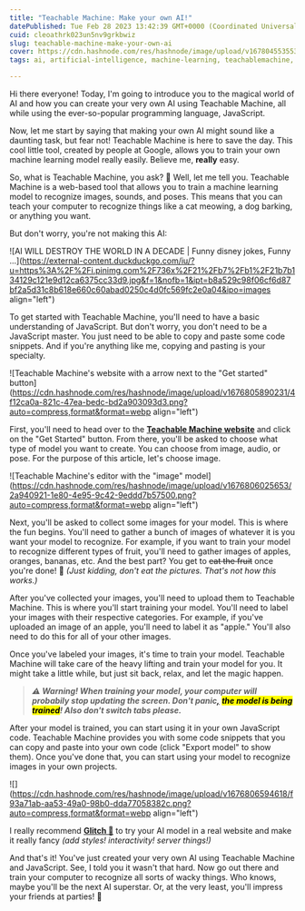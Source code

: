 ```yaml
---
title: "Teachable Machine: Make your own AI!"
datePublished: Tue Feb 28 2023 13:42:39 GMT+0000 (Coordinated Universal Time)
cuid: cleoathrk023un5nv9grkbwiz
slug: teachable-machine-make-your-own-ai
cover: https://cdn.hashnode.com/res/hashnode/image/upload/v1678045535537/bcb0e5ba-e83e-4eaf-91cf-29e570bbbea9.png
tags: ai, artificial-intelligence, machine-learning, teachablemachine, teachable-machine

---
```


Hi there everyone! Today, I'm going to introduce you to the magical world of AI and how you can create your very own AI using Teachable Machine, all while using the ever-so-popular programming language, JavaScript.

Now, let me start by saying that making your own AI might sound like a daunting task, but fear not! Teachable Machine is here to save the day. This cool little tool, created by people at Google, allows you to train your own machine learning model really easily. Believe me, **really** easy.

So, what is Teachable Machine, you ask? 🤔 Well, let me tell you. Teachable Machine is a web-based tool that allows you to train a machine learning model to recognize images, sounds, and poses. This means that you can teach your computer to recognize things like a cat meowing, a dog barking, or anything you want.

But don't worry, you're not making this AI:

![AI WILL DESTROY THE WORLD IN A DECADE | Funny disney jokes, Funny ...](https://external-content.duckduckgo.com/iu/?u=https%3A%2F%2Fi.pinimg.com%2F736x%2F21%2Fb7%2Fb1%2F21b7b134129c121e9d12ca6375cc33d9.jpg&f=1&nofb=1&ipt=b8a529c98f06cf6d87bf2a5d31c8b618e660c60abad0250c4d0fc569fc2e0a04&ipo=images align="left")

To get started with Teachable Machine, you'll need to have a basic understanding of JavaScript. But don't worry, you don't need to be a JavaScript master. You just need to be able to copy and paste some code snippets. And if you're anything like me, copying and pasting is your specialty.

![Teachable Machine's website with a arrow next to the "Get started" button](https://cdn.hashnode.com/res/hashnode/image/upload/v1676805890231/4f12ca0a-821c-47ea-bedc-bd2a903093d3.png?auto=compress,format&format=webp align="left")

First, you'll need to head over to the [**Teachable Machine website**](https://teachablemachine.withgoogle.com/) and click on the "Get Started" button. From there, you'll be asked to choose what type of model you want to create. You can choose from image, audio, or pose. For the purpose of this article, let's choose image.

![Teachable Machine's editor with the "image" model](https://cdn.hashnode.com/res/hashnode/image/upload/v1676806025653/2a940921-1e80-4e95-9c42-9eddd7b57500.png?auto=compress,format&format=webp align="left")

Next, you'll be asked to collect some images for your model. This is where the fun begins. You'll need to gather a bunch of images of whatever it is you want your model to recognize. For example, if you want to train your model to recognize different types of fruit, you'll need to gather images of apples, oranges, bananas, etc. And the best part? You get to <s>eat the fruit</s> once you're done! 🍎 *(Just kidding, don't eat the pictures. That's not how this works.)*

After you've collected your images, you'll need to upload them to Teachable Machine. This is where you'll start training your model. You'll need to label your images with their respective categories. For example, if you've uploaded an image of an apple, you'll need to label it as "apple." You'll also need to do this for all of your other images.

Once you've labeled your images, it's time to train your model. Teachable Machine will take care of the heavy lifting and train your model for you. It might take a little while, but just sit back, relax, and let the magic happen.

> ***⚠️ Warning! When training your model, your computer will probabily stop updating the screen. Don't panic***[***,***](https://i.pinimg.com/736x/6e/f6/f4/6ef6f43b067447c7ad44a2e2003581b8--cow.jpg) ***<mark>the model is being trained</mark>! Also don't switch tabs please.***

After your model is trained, you can start using it in your own JavaScript code. Teachable Machine provides you with some code snippets that you can copy and paste into your own code (click "Export model" to show them). Once you've done that, you can start using your model to recognize images in your own projects.

![](https://cdn.hashnode.com/res/hashnode/image/upload/v1676806594618/f93a71ab-aa53-49a0-98b0-dda77058382c.png?auto=compress,format&format=webp align="left")

I really recommend [**Glitch 🎏**](https://glitch.com/) to try your AI model in a real website and make it really fancy *(add styles! interactivity! server things!)*

And that's it! You've just created your very own AI using Teachable Machine and JavaScript. See, I told you it wasn't that hard. Now go out there and train your computer to recognize all sorts of wacky things. Who knows, maybe you'll be the next AI superstar. Or, at the very least, you'll impress your friends at parties! 🥳